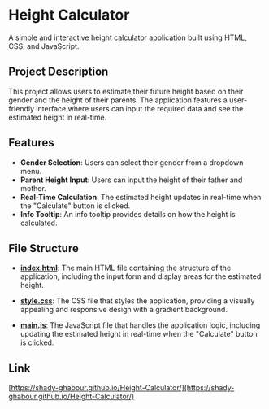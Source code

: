 # Height Calculator
A simple and interactive height calculator application built using HTML, CSS, and JavaScript.

## Project Description
This project allows users to estimate their future height based on their gender and the height of their parents. The application features a user-friendly interface where users can input the required data and see the estimated height in real-time.

## Features
- **Gender Selection**: Users can select their gender from a dropdown menu.
- **Parent Height Input**: Users can input the height of their father and mother.
- **Real-Time Calculation**: The estimated height updates in real-time when the "Calculate" button is clicked.
- **Info Tooltip**: An info tooltip provides details on how the height is calculated.

## File Structure
- **[index.html](index.html)**:
  The main HTML file containing the structure of the application, including the input form and display areas for the estimated height.

- **[style.css](style.css)**:
  The CSS file that styles the application, providing a visually appealing and responsive design with a gradient background.

- **[main.js](main.js)**:
  The JavaScript file that handles the application logic, including updating the estimated height in real-time when the "Calculate" button is clicked.

## Link
[https://shady-ghabour.github.io/Height-Calculator/](https://shady-ghabour.github.io/Height-Calculator/)

